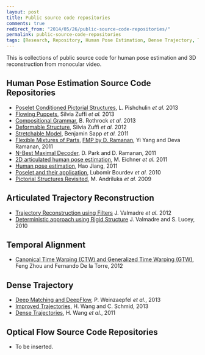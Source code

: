 ```yaml
---
layout: post
title: Public source code repositories
comments: true
redirect_from: "2014/05/26/public-source-code-repositories/"
permalink: public-source-code-repositories
tags: [Research, Repository, Human Pose Estimation, Dense Trajectory, Temporal Alignment, 3D, Reconstruction, Code, GitHub]
---
```


This is collections of public source code for human pose estimation and 3D reconstruction from monocular video.

## Human Pose Estimation Source Code Repositories

* [Poselet Conditioned Pictorial Structures](https://www.d2.mpi-inf.mpg.de/poselet-conditioned-ps), L. Pishchulin _et al._ 2013
* [Flowing Puppets](http://ps.is.tuebingen.mpg.de/project/Flowing_Puppets), Silvia Zuffi _et al._ 2013
* [Compositional Grammar](http://www.stat.ucla.edu/~rothrock/pages/cvpr13/index.html), B. Rothrock _et al._ 2013
* [Deformable Structure](http://ps.is.tuebingen.mpg.de/project/Deformable_Structures), Silvia Zuffi _et al._ 2012
* [Stretchable Model](http://vision.grasp.upenn.edu/cgi-bin/index.php?n=VideoLearning.StretchableModelsCode), Benjamin Sapp _et al._ 2011
* [Flexible Mixtures of Parts](http://www.ics.uci.edu/~yyang8/research/pose/index.html), [FMP by D. Ramanan](http://www.ics.uci.edu/~dramanan/), Yi Yang and Deva Ramanan, 2011
* [N-Best Maximal Decoder](http://www.ics.uci.edu/~dramanan/), D. Park and D. Ramanan, 2011
* [2D articulated human pose estimation](http://groups.inf.ed.ac.uk/calvin/articulated_human_pose_estimation_code/), M. Eichner _et al._ 2011
* [Human pose estimation](http://www.cs.bc.edu/~hjiang/), Hao Jiang, 2011
* [Poselet and their application](http://www.cs.berkeley.edu/~lbourdev/poselets/), Lubomir Bourdev _et al._ 2010
* [Pictorial Structures Revisited](http://www.d2.mpi-inf.mpg.de/node/381), M. Andriluka _et al._ 2009

## Articulated Trajectory Reconstruction

* [Trajectory Reconstruction using Filters](http://jack.valmadre.net/projects/trajectory-filters/) J. Valmadre _et al._ 2012
* [Deterministic approach using Rigid Structure](http://jack.valmadre.net/publications/) J. Valmadre and S. Lucey, 2010

## Temporal Alignment
* [Canonical Time Warping (CTW) and Generalized Time Warping (GTW)](http://www.f-zhou.com/ta.html), Feng Zhou and Fernando De la Torre, 2012

## Dense Trajectory
* [Deep Matching and DeepFlow](http://lear.inrialpes.fr/src/deepmatching/), P. Weinzaepfel _et al._, 2013
* [Improved Trajectories](http://lear.inrialpes.fr/people/wang/improved_trajectories), H. Wang and C. Schmid, 2013
* [Dense Trajectories](http://lear.inrialpes.fr/~wang/dense_trajectories), H. Wang _et al._, 2011

## Optical Flow Source Code Repositories

* To be inserted.
